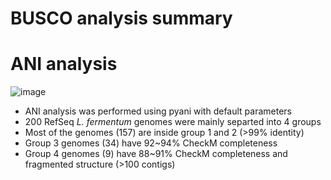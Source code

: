 # BUSCO analysis summary

# ANI analysis

![image](https://github.com/logcossin/ForReport/assets/49052882/5e7d0101-2693-4be8-a700-7bac4ec3e428)

* ANI analysis was performed using pyani with default parameters
* 200 RefSeq *L. fermentum* genomes were mainly separted into 4 groups
* Most of the genomes (157) are inside group 1 and 2 (>99% identity)
* Group 3 genomes (34) have 92~94% CheckM completeness
* Group 4 genomes (9) have 88~91% CheckM completeness and fragmented structure (>100 contigs)

#
